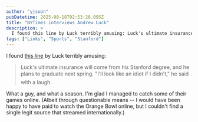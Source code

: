 ```yaml
---
author: "yjsoon"
pubDatetime: 2025-08-18T02:53:28.095Z
title: "NYTimes interviews Andrew Luck"
description: >
  I found this line by Luck terribly amusing: Luck's ultimate insurance will come from his Stanford degree, and he plans to graduate next spring. \"...
tags: ["Links", "Sports", "Stanford"]
---
```






I found [this line](http://www.nytimes.com/2011/02/13/sports/ncaafootball/13luck.html) by Luck terribly amusing:

> Luck's ultimate insurance will come from his Stanford degree, and he plans to graduate next spring. "I'll look like an idiot if I didn't," he said with a laugh.

What a guy, and what a season. I'm glad I managed to catch some of their games online. (Albeit through questionable means -- I would have been happy to have paid to watch the Orange Bowl online, but I couldn't find a single legit source that streamed internationally.)